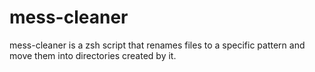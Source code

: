 # mess-cleaner
mess-cleaner is a zsh script that renames files to a specific pattern and move them into directories created by it.
